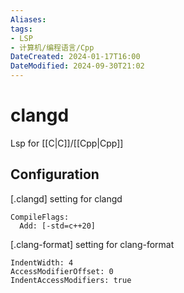 ```yaml
---
Aliases: 
tags: 
- LSP
- 计算机/编程语言/Cpp
DateCreated: 2024-01-17T16:00
DateModified: 2024-09-30T21:02
---
```

# clangd

Lsp for [[C|C]]/[[Cpp|Cpp]]

## Configuration

[.clangd]
setting for clangd

```
CompileFlags:
  Add: [-std=c++20]
```

[.clang-format]
setting for clang-format

```
IndentWidth: 4
AccessModifierOffset: 0
IndentAccessModifiers: true
```
